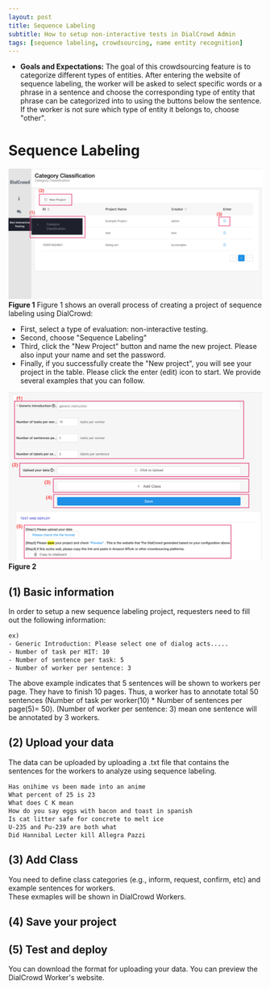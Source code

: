 ```yaml
---
layout: post
title: Sequence Labeling
subtitle: How to setup non-interactive tests in DialCrowd Admin
tags: [sequence labeling, crowdsourcing, name entity recognition]
---
```


-  **Goals and Expectations:** The goal of this crowdsourcing feature is to categorize different types of entities. After entering the website of sequence labeling, the worker will be asked to select specific words or a phrase in a sentence and choose the corresponding type of entity that phrase can be categorized into to using the buttons below the sentence. If the worker is not sure which type of entity it belongs to, choose "other".

# Sequence Labeling
![Image](../img/noninteractive1.png)
**Figure 1**
Figure 1 shows an overall process of creating a project of sequence labeling using DialCrowd:

- First, select a type of evaluation: non-interactive testing.
- Second, choose "Sequence Labeling"
- Third, click the "New Project" button and name the new project. Please also input your name and set the password.
- Finally, if you successfully create the "New project", you will see your project in the table. Please click the enter (edit) icon to start. We provide several examples that you can follow.

![Image](../img/noninteractive2.png)
**Figure 2**

## (1) Basic information 
In order to setup a new sequence labeling project, requesters need to fill out the following information:
```
ex)
- Generic Introduction: Please select one of dialog acts.....
- Number of task per HIT: 10
- Number of sentence per task: 5 
- Number of worker per sentence: 3
```
The above example indicates that 5 sentences will be shown to workers per page. They have to finish 10 pages. Thus, a worker has to annotate total 50 sentences (Number of task per worker(10) * Number of sentences per page(5)= 50). (Number of worker per sentence: 3) mean one sentence will be annotated by 3 workers. 


## (2) Upload your data
The data can be uploaded by uploading a .txt file that contains the sentences for the workers to analyze using sequence labeling.
```
Has onihime vs been made into an anime
What percent of 25 is 23
What does C K mean
How do you say eggs with bacon and toast in spanish
Is cat litter safe for concrete to melt ice
U-235 and Pu-239 are both what
Did Hannibal Lecter kill Allegra Pazzi
```

## (3) Add Class
You need to define class categories (e.g., inform, request, confirm, etc) and example sentences for workers.  
These exmaples will be shown in DialCrowd Workers. 

## (4) Save your project
## (5) Test and deploy
You can download the format for uploading your data. You can preview the DialCrowd Worker's website.





